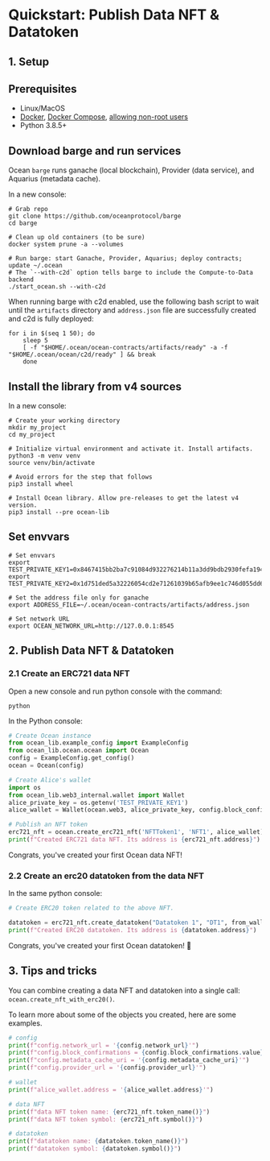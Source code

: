 <!--
Copyright 2022 Ocean Protocol Foundation
SPDX-License-Identifier: Apache-2.0
-->

# Quickstart: Publish Data NFT & Datatoken

## 1. Setup
## Prerequisites

-   Linux/MacOS
-   [Docker](https://docs.docker.com/engine/install/), [Docker Compose](https://docs.docker.com/compose/install/), [allowing non-root users](https://www.thegeekdiary.com/run-docker-as-a-non-root-user/)
-   Python 3.8.5+

## Download barge and run services

Ocean `barge` runs ganache (local blockchain), Provider (data service), and Aquarius (metadata cache).

In a new console:

```console
# Grab repo
git clone https://github.com/oceanprotocol/barge
cd barge

# Clean up old containers (to be sure)
docker system prune -a --volumes

# Run barge: start Ganache, Provider, Aquarius; deploy contracts; update ~/.ocean
# The `--with-c2d` option tells barge to include the Compute-to-Data backend
./start_ocean.sh --with-c2d
```

When running barge with c2d enabled, use the following bash script to wait until
the `artifacts` directory and `address.json` file are successfully created and c2d is fully deployed:
```console
for i in $(seq 1 50); do
    sleep 5
    [ -f "$HOME/.ocean/ocean-contracts/artifacts/ready" -a -f "$HOME/.ocean/ocean/c2d/ready" ] && break
    done
```

## Install the library from v4 sources

In a new console:

```console
# Create your working directory
mkdir my_project
cd my_project

# Initialize virtual environment and activate it. Install artifacts.
python3 -m venv venv
source venv/bin/activate

# Avoid errors for the step that follows
pip3 install wheel

# Install Ocean library. Allow pre-releases to get the latest v4 version.
pip3 install --pre ocean-lib
```

## Set envvars
```console
# Set envvars
export TEST_PRIVATE_KEY1=0x8467415bb2ba7c91084d932276214b11a3dd9bdb2930fefa194b666dd8020b99
export TEST_PRIVATE_KEY2=0x1d751ded5a32226054cd2e71261039b65afb9ee1c746d055dd699b1150a5befc

# Set the address file only for ganache
export ADDRESS_FILE=~/.ocean/ocean-contracts/artifacts/address.json

# Set network URL
export OCEAN_NETWORK_URL=http://127.0.0.1:8545
```

## 2. Publish Data NFT & Datatoken

### 2.1 Create an ERC721 data NFT

Open a new console and run python console with the command:
```console
python
```

In the Python console:

```python
# Create Ocean instance
from ocean_lib.example_config import ExampleConfig
from ocean_lib.ocean.ocean import Ocean
config = ExampleConfig.get_config()
ocean = Ocean(config)

# Create Alice's wallet
import os
from ocean_lib.web3_internal.wallet import Wallet
alice_private_key = os.getenv('TEST_PRIVATE_KEY1')
alice_wallet = Wallet(ocean.web3, alice_private_key, config.block_confirmations, config.transaction_timeout)

# Publish an NFT token
erc721_nft = ocean.create_erc721_nft('NFTToken1', 'NFT1', alice_wallet)
print(f"Created ERC721 data NFT. Its address is {erc721_nft.address}")
```

Congrats, you've created your first Ocean data NFT!

### 2.2 Create an erc20 datatoken from the data NFT

In the same python console:
```python
# Create ERC20 token related to the above NFT.

datatoken = erc721_nft.create_datatoken("Datatoken 1", "DT1", from_wallet=alice_wallet)
print(f"Created ERC20 datatoken. Its address is {datatoken.address}")
```

Congrats, you've created your first Ocean datatoken! 🐋

## 3. Tips and tricks

You can combine creating a data NFT and datatoken into a single call: `ocean.create_nft_with_erc20()`.

To learn more about some of the objects you created, here are some examples.
```python
# config
print(f"config.network_url = '{config.network_url}'")
print(f"config.block_confirmations = {config.block_confirmations.value}")
print(f"config.metadata_cache_uri = '{config.metadata_cache_uri}'")
print(f"config.provider_url = '{config.provider_url}'")

# wallet
print(f"alice_wallet.address = '{alice_wallet.address}'")

# data NFT
print(f"data NFT token name: {erc721_nft.token_name()}")
print(f"data NFT token symbol: {erc721_nft.symbol()}")

# datatoken
print(f"datatoken name: {datatoken.token_name()}")
print(f"datatoken symbol: {datatoken.symbol()}")
```
